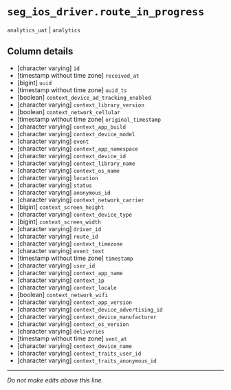 # `seg_ios_driver.route_in_progress`
`analytics_uat` | `analytics`

## Column details
* [character varying] `id`
* [timestamp without time zone] `received_at`
* [bigint]    `uuid`
* [timestamp without time zone] `uuid_ts`
* [boolean]   `context_device_ad_tracking_enabled`
* [character varying] `context_library_version`
* [boolean]   `context_network_cellular`
* [timestamp without time zone] `original_timestamp`
* [character varying] `context_app_build`
* [character varying] `context_device_model`
* [character varying] `event`
* [character varying] `context_app_namespace`
* [character varying] `context_device_id`
* [character varying] `context_library_name`
* [character varying] `context_os_name`
* [character varying] `location`
* [character varying] `status`
* [character varying] `anonymous_id`
* [character varying] `context_network_carrier`
* [bigint]    `context_screen_height`
* [character varying] `context_device_type`
* [bigint]    `context_screen_width`
* [character varying] `driver_id`
* [character varying] `route_id`
* [character varying] `context_timezone`
* [character varying] `event_text`
* [timestamp without time zone] `timestamp`
* [character varying] `user_id`
* [character varying] `context_app_name`
* [character varying] `context_ip`
* [character varying] `context_locale`
* [boolean]   `context_network_wifi`
* [character varying] `context_app_version`
* [character varying] `context_device_advertising_id`
* [character varying] `context_device_manufacturer`
* [character varying] `context_os_version`
* [character varying] `deliveries`
* [timestamp without time zone] `sent_at`
* [character varying] `context_device_name`
* [character varying] `context_traits_user_id`
* [character varying] `context_traits_anonymous_id`

-------------------------------------------------------------------------------
*Do not make edits above this line.*
